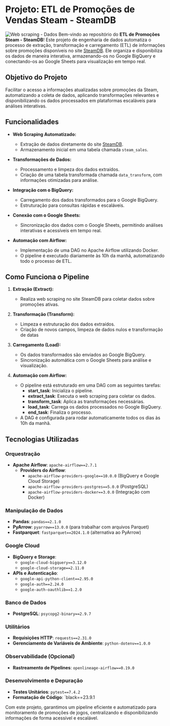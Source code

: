 # Projeto: **ETL de Promoções de Vendas Steam - SteamDB**

![Web scraping - Dados](D:\biblioteca_projeto\webscraping-dados.jpg)
Bem-vindo ao repositório do **ETL de Promoções Steam - SteamDB**! Este projeto de engenharia de dados automatiza o processo de extração, transformação e carregamento (ETL) de informações sobre promoções disponíveis no site [SteamDB](https://steamdb.info/sales/). Ele organiza e disponibiliza os dados de maneira interativa, armazenando-os no Google BigQuery e conectando-os ao Google Sheets para visualização em tempo real.

## Objetivo do Projeto

Facilitar o acesso a informações atualizadas sobre promoções da Steam, automatizando a coleta de dados, aplicando transformações relevantes e disponibilizando os dados processados em plataformas escaláveis para análises interativas.

## Funcionalidades

- **Web Scraping Automatizado:**
  - Extração de dados diretamente do site [SteamDB](https://steamdb.info/sales/).
  - Armazenamento inicial em uma tabela chamada `steam_sales`.

- **Transformações de Dados:**
  - Processamento e limpeza dos dados extraídos.
  - Criação de uma tabela transformada chamada `data_transform`, com informações otimizadas para análise.

- **Integração com o BigQuery:**
  - Carregamento dos dados transformados para o Google BigQuery.
  - Estruturação para consultas rápidas e escaláveis.

- **Conexão com o Google Sheets:**
  - Sincronização dos dados com o Google Sheets, permitindo análises interativas e acessíveis em tempo real.

- **Automação com Airflow:**
  - Implementação de uma DAG no Apache Airflow utilizando Docker.
  - O pipeline é executado diariamente às 10h da manhã, automatizando todo o processo de ETL.

## Como Funciona o Pipeline

1. **Extração (Extract):**
   - Realiza web scraping no site SteamDB para coletar dados sobre promoções ativas.

2. **Transformação (Transform):**
   - Limpeza e estruturação dos dados extraídos.
   - Criação de novos campos, limpeza de dados nulos e transformação de datas

3. **Carregamento (Load):**
   - Os dados transformados são enviados ao Google BigQuery.
   - Sincronização automática com o Google Sheets para análise e visualização.

4. **Automação com Airflow:**
   - O pipeline está estruturado em uma DAG com as seguintes tarefas:
     - **start_task**: Inicializa o pipeline.
     - **extract_task**: Executa o web scraping para coletar os dados.
     - **transform_task**: Aplica as transformações necessárias.
     - **load_task**: Carrega os dados processados no Google BigQuery.
     - **end_task**: Finaliza o processo.
   - A DAG é configurada para rodar automaticamente todos os dias às 10h da manhã.

## Tecnologias Utilizadas

### Orquestração
- **Apache Airflow**: `apache-airflow==2.7.1`
  - **Providers do Airflow**:
    - `apache-airflow-providers-google==10.0.0` (BigQuery e Google Cloud Storage)
    - `apache-airflow-providers-postgres==5.0.0` (PostgreSQL)
    - `apache-airflow-providers-docker==3.0.0` (Integração com Docker)

### Manipulação de Dados
- **Pandas**: `pandas==2.1.0`
- **PyArrow**: `pyarrow==13.0.0` (para trabalhar com arquivos Parquet)
- **Fastparquet**: `fastparquet==2024.1.0` (alternativa ao PyArrow)

### Google Cloud
- **BigQuery e Storage**:
  - `google-cloud-bigquery==3.12.0`
  - `google-cloud-storage==2.11.0`
- **APIs e Autenticação**:
  - `google-api-python-client==2.95.0`
  - `google-auth==2.24.0`
  - `google-auth-oauthlib==1.2.0`

### Banco de Dados
- **PostgreSQL**: `psycopg2-binary==2.9.7`

### Utilitários
- **Requisições HTTP**: `requests==2.31.0`
- **Gerenciamento de Variáveis de Ambiente**: `python-dotenv==1.0.0`

### Observabilidade (Opcional)
- **Rastreamento de Pipelines**: `openlineage-airflow==0.19.0`

### Desenvolvimento e Depuração
- **Testes Unitários**: `pytest==7.4.2`
- **Formatação de Código**: `black==23.9.1


Com este projeto, garantimos um pipeline eficiente e automatizado para monitoramento de promoções de jogos, centralizando e disponibilizando informações de forma acessível e escalável.
